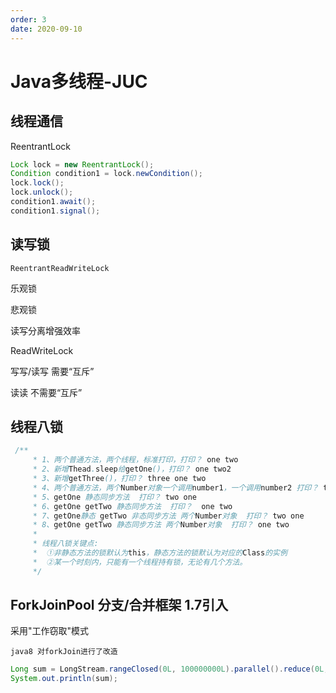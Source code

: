 ```yaml
---
order: 3
date: 2020-09-10
---
```

# Java多线程-JUC
## 线程通信

ReentrantLock

~~~ java
Lock lock = new ReentrantLock();
Condition condition1 = lock.newCondition();
lock.lock();
lock.unlock();
condition1.await();
condition1.signal();

~~~





## 读写锁

```
ReentrantReadWriteLock
```

乐观锁

悲观锁

读写分离增强效率

ReadWriteLock

写写/读写 需要“互斥”

读读 不需要“互斥”

## 线程八锁

~~~ java
 /**
     * 1、两个普通方法，两个线程，标准打印，打印？ one two
     * 2、新增Thead.sleep给getOne()，打印？ one two2
     * 3、新增getThree()，打印？ three one two
     * 4、两个普通方法，两个Number对象一个调用number1，一个调用number2 打印？ two one
     * 5、getOne 静态同步方法  打印？ two one
     * 6、getOne getTwo 静态同步方法  打印？  one two
     * 7、getOne静态 getTwo 非态同步方法 两个Number对象  打印？ two one
     * 8、getOne getTwo 静态同步方法 两个Number对象  打印？ one two
     *
     * 线程八锁关键点:
     *  ①非静态方法的锁默认为this，静态方法的锁默认为对应的Class的实例
     *  ②某一个时刻内，只能有一个线程持有锁，无论有几个方法。
     */
~~~





## ForkJoinPool 分支/合并框架 1.7引入

采用"工作窃取"模式

```
java8 对forkJoin进行了改造
```

~~~ java
Long sum = LongStream.rangeClosed(0L, 100000000L).parallel().reduce(0L, Long::sum);
System.out.println(sum);
~~~





